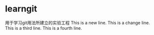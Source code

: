 # learngit
用于学习git用法所建立的实验工程
This is a new line.
This is a change line.
This is a third line.
This is a fourth line.

